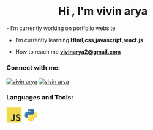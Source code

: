 <h1 align="center">Hi , I'm vivin arya</h1>
- I’m currently working on portfolio website

- I’m currently learning **Html,css,javascript,react.js**

- How to reach me **vivinarya2@gmail.com**

<h3 align="left">Connect with me:</h3>
<p align="left">
<a href="https://linkedin.com/in/vivin arya" target="blank"><img align="center" src="https://raw.githubusercontent.com/rahuldkjain/github-profile-readme-generator/master/src/images/icons/Social/linked-in-alt.svg" alt="vivin arya" height="30" width="40" /></a>
<a href="https://stackoverflow.com/users/vivin arya" target="blank"><img align="center" src="https://raw.githubusercontent.com/rahuldkjain/github-profile-readme-generator/master/src/images/icons/Social/stack-overflow.svg" alt="vivin arya" height="30" width="40" /></a>
</p>

<h3 align="left">Languages and Tools:</h3>
<p align="left"> <a href="https://developer.mozilla.org/en-US/docs/Web/JavaScript" target="_blank" rel="noreferrer"> <img src="https://raw.githubusercontent.com/devicons/devicon/master/icons/javascript/javascript-original.svg" alt="javascript" width="40" height="40"/> </a> <a href="https://www.python.org" target="_blank" rel="noreferrer"> <img src="https://raw.githubusercontent.com/devicons/devicon/master/icons/python/python-original.svg" alt="python" width="40" height="40"/></a> </p>
